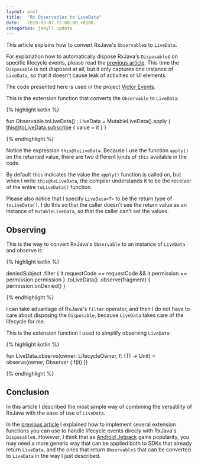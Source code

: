 ```yaml
---
layout: post
title:  "Rx Observables to LiveData"
date:   2019-03-07 15:08:00 +0100
categories: jekyll update
---
```


This article explains how to convert RxJava's `Observable`s to `LiveData`.

For explanation how to automatically dispose RxJava's `Disposable`s on specific lifecycle events, please read the [previous article][subscriptions]. This time the `Disposable` is not disposed at all, but it only captures one instance of `LiveData`, so that it doesn't cause leak of activities or UI elements.

The code presented here is used in the project [Victor Events][victor-events].

This is the extension function that converts the `Observable` to `LiveData`:

{% highlight kotlin %}

fun <T> Observable<T>.toLiveData() : LiveData<T> =
    MutableLiveData<T>().apply {
        this@toLiveData.subscribe { value = it }
    }

{% endhighlight %}

Notice the expression `this@toLiveData`. Because I use the function `apply()` on the returned value, there are two different kinds of `this` available in the code.

By default `this` indicates the value the `apply()` function is called on, but when I write `this@toLiveData`, the compiler understands it to be the receiver of the entire `toLiveData()` function.

Please also notice that I specify `LiveData<T>` to be the return type of `toLiveData()`. I do this so that the caller doesn't see the return value as an instance of `MutableLiveData`, so that the caller can't set the values.

## Observing

This is the way to convert RxJava's `Observable` to an instance of `LiveData` and observe it:

{% highlight kotlin %}

deniedSubject
    .filter { it.requestCode == requestCode && it.permission == permission.permission }
    .toLiveData()
    .observe(fragment) { permission.onDenied() }

{% endhighlight %}

I can take advantage of RxJava's `filter` operator, and then I do not have to care about disposing the `Disposable`, because `LiveData` takes care of the lifecycle for me.

This is the extension function I used to simplify observing `LiveData`:

{% highlight kotlin %}

fun <T> LiveData<T>.observe(owner: LifecycleOwner, f: (T) -> Unit) =
    observe(owner, Observer<T> { f(it) })

{% endhighlight %}

## Conclusion

In this article I described the most simple way of combining the versatility of RxJava with the ease of use of `LiveData`.

In the [previous article][subscriptions] I explained how to implement several extension functions you can use to handle lifecycle events direcly with RxJava's `Disposable`s. However, I think that as [Android Jetpack][jetpack] gains popularity, you may need a more generic way that can be applied both to SDKs that already return `LiveData`, and the ones that return `Observable`s that can be converted to `LiveData` in the way I just described.

[victor-events]: https://github.com/syrop/Victor-Events
[subscriptions]: https://syrop.github.io/jekyll/update/2018/12/25/lifecycle-aware-rx-subscriptions.html
[jetpack]: https://developer.android.com/jetpack/

